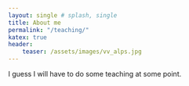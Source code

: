 ```yaml
---
layout: single # splash, single
title: About me
permalink: "/teaching/"
katex: true
header:
    teaser: /assets/images/vv_alps.jpg
---
```


I guess I will have to do some teaching at some point. 